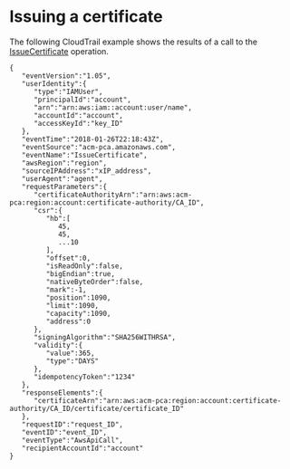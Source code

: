 # Issuing a certificate<a name="CT-IssueCertificate"></a>

The following CloudTrail example shows the results of a call to the [IssueCertificate](https://docs.aws.amazon.com/acm-pca/latest/APIReference/API_IssueCertificate.html) operation\.

```
{
   "eventVersion":"1.05",
   "userIdentity":{
      "type":"IAMUser",
      "principalId":"account",
      "arn":"arn:aws:iam::account:user/name",
      "accountId":"account",
      "accessKeyId":"key_ID"
   },
   "eventTime":"2018-01-26T22:18:43Z",
   "eventSource":"acm-pca.amazonaws.com",
   "eventName":"IssueCertificate",
   "awsRegion":"region",
   "sourceIPAddress":"xIP_address",
   "userAgent":"agent",
   "requestParameters":{
      "certificateAuthorityArn":"arn:aws:acm-pca:region:account:certificate-authority/CA_ID",
      "csr":{
         "hb":[
            45,
            45,
            ...10
         ],
         "offset":0,
         "isReadOnly":false,
         "bigEndian":true,
         "nativeByteOrder":false,
         "mark":-1,
         "position":1090,
         "limit":1090,
         "capacity":1090,
         "address":0
      },
      "signingAlgorithm":"SHA256WITHRSA",
      "validity":{
         "value":365,
         "type":"DAYS"
      },
      "idempotencyToken":"1234"
   },
   "responseElements":{
      "certificateArn":"arn:aws:acm-pca:region:account:certificate-authority/CA_ID/certificate/certificate_ID"
   },
   "requestID":"request_ID",
   "eventID":"event_ID",
   "eventType":"AwsApiCall",
   "recipientAccountId":"account"
}
```
